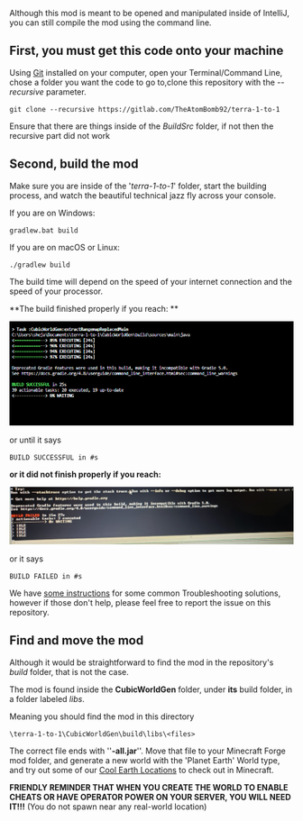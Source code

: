 Although this mod is meant to be opened and manipulated inside of IntelliJ, you can still compile the mod using the command line.

## First, you must get this code onto your machine
Using [Git](https://git-scm.com/) installed on your computer, open your Terminal/Command Line, chose a folder you want the code to go to,clone this repository with the *--recursive* parameter.
```
git clone --recursive https://gitlab.com/TheAtomBomb92/terra-1-to-1
```
Ensure that there are things inside of the *BuildSrc* folder, if not then the recursive part did not work
## Second, build the mod 
Make sure you are inside of the '*terra-1-to-1*' folder, start the building process, and watch the beautiful technical jazz fly across your console.

If you are on Windows:
```
gradlew.bat build
```
If you are on macOS or Linux:
```
./gradlew build
```
The build time will depend on the speed of your internet connection and the speed of your processor.

**The build finished properly if you reach: **

![BUILD SUCCESSFUL](Pictures/SuccessfulBuild.png)

or until it says 
```
BUILD SUCCESSFUL in #s
```
**or it did not finish properly if you reach:**

![BUILD UNSUCCESSFUL](Pictures/UnsuccessfulBuild.png)

or it says

```
BUILD FAILED in #s
```
We have [some instructions](TROUBLESHOOT.md) for some common Troubleshooting solutions, however if those don't help, please feel free to report the issue on this repository.

##  Find and move the mod
Although it would be straightforward to find the mod in the repository's *build* folder, that is not the case.

The mod is found inside the **CubicWorldGen** folder, under **its** build folder, in a folder labeled *libs*.

Meaning you should find the mod in this directory

```
\terra-1-to-1\CubicWorldGen\build\libs\<files>
```



The correct file ends with ''**-all.jar**''. Move that file to your Minecraft Forge mod folder, and generate a new world with the 'Planet Earth' World type, and try out some of our [Cool Earth Locations](COOL_LOCATIONS.md) to check out in Minecraft.



**FRIENDLY REMINDER THAT WHEN YOU CREATE THE WORLD TO ENABLE CHEATS OR HAVE OPERATOR POWER ON YOUR SERVER, YOU WILL NEED IT!!!** (You do not spawn near any real-world location)

